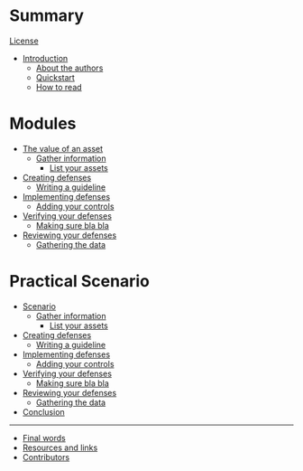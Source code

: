 # Summary

[License](./License.md)

- [Introduction](./introduction.md)
    - [About the authors](./about_the_authors.md)
    - [Quickstart](./quickstart.md)
    - [How to read](./how_to_read.md)

# Modules

- [The value of an asset](./value_of_asset.md)
    - [Gather information](./gather_information.md)
        - [List your assets]()
- [Creating defenses]()
    - [Writing a guideline]()
- [Implementing defenses]()
    - [Adding your controls]()
- [Verifying your defenses]()
    - [Making sure bla bla]()
- [Reviewing your defenses]()
    - [Gathering the data]()

# Practical Scenario

- [Scenario]()
    - [Gather information]()
        - [List your assets]()
- [Creating defenses]()
    - [Writing a guideline]()
- [Implementing defenses]()
    - [Adding your controls]()
- [Verifying your defenses]()
    - [Making sure bla bla]()
- [Reviewing your defenses]()
    - [Gathering the data]()
- [Conclusion]()
-----------
- [Final words]()
- [Resources and links](./resources_and_recommendations.md)
- [Contributors](./contributors.md)